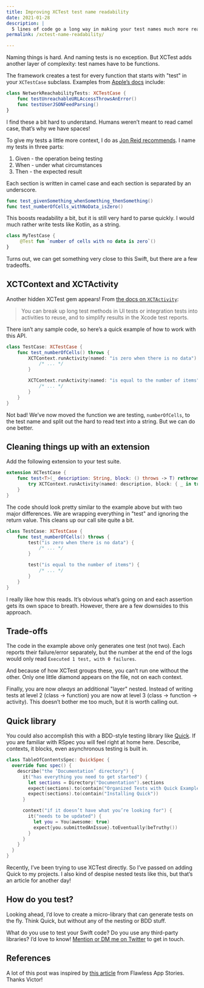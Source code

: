 ```yaml
---
title: Improving XCTest test name readability
date: 2021-01-28
description: |
  5 lines of code go a long way in making your test names much more readable.
permalink: /xctest-name-readability/

---
```


Naming things is hard. And naming tests is no exception. But XCTest adds another layer of complexity: test names have to be functions.

The framework creates a test for every function that starts with "test" in your `XCTestCase` subclass. Examples from [Apple’s docs](https://developer.apple.com/documentation/xctest/defining_test_cases_and_test_methods) include:

```swift
class NetworkReachabilityTests: XCTestCase {
    func testUnreachableURLAccessThrowsAnError()
    func testUserJSONFeedParsing()
}
```

I find these a bit hard to understand. Humans weren’t meant to read camel case, that’s why we have spaces!

To give my tests a little more context, I do as [Jon Reid recommends](https://qualitycoding.org/unit-test-naming/). I name my tests in three parts:

1. Given - the operation being testing
2. When - under what circumstances
3. Then - the expected result

Each section is written in camel case and each section is separated by an underscore.

```swift
func test_givenSomething_whenSomething_thenSomething()
func test_numberOfCells_withNoData_isZero()
```

This boosts readability a bit, but it is still very hard to parse quickly. I would much rather write tests like Kotlin, as a string.

```kotlin
class MyTestCase {
     @Test fun `number of cells with no data is zero`()
}
```

Turns out, we can get something very close to this Swift, but there are a few tradeoffs.

## XCTContext and XCTActivity

Another hidden XCTest gem appears! From [the docs on `XCTActivity`](https://developer.apple.com/documentation/xctest/xctcontext):

> You can break up long test methods in UI tests or integration tests into activities to reuse, and to simplify results in the Xcode test reports.

There isn’t any sample code, so here’s a quick example of how to work with this API.

```swift
class TestCase: XCTestCase {
    func test_numberOfCells() throws {
        XCTContext.runActivity(named: "is zero when there is no data") { _ -> Void in
            /* ... */
        }

        XCTContext.runActivity(named: "is equal to the number of items") { _ -> Void in
            /* ... */
        }
    }
}
```

Not bad! We’ve now moved the function we are testing, `numberOfCells`, to the test name and split out the hard to read text into a string. But we can do one better.

## Cleaning things up with an extension

Add the following extension to your test suite.

```swift
extension XCTestCase {
    func test<T>(_ description: String, block: () throws -> T) rethrows -> T {
        try XCTContext.runActivity(named: description, block: { _ in try block() })
    }
}
```

The code should look pretty similar to the example above but with two major differences. We are wrapping everything in "test" and ignoring the return value. This cleans up our call site quite a bit.

```swift
class TestCase: XCTestCase {
    func test_numberOfCells() throws {
        test("is zero when there is no data") {
            /* ... */
        }

        test("is equal to the number of items") {
            /* ... */
        }
    }
}
```

I really like how this reads. It’s obvious what’s going on and each assertion gets its own space to breath. However, there are a few downsides to this approach.

## Trade-offs

The code in the example above only generates one test (not two). Each reports their failure/error separately, but the number at the end of the logs would only read `Executed 1 test, with 0 failures`.

And because of how XCTest groups these, you can’t run one without the other. Only one little diamond appears on the file, not on each context.

Finally, you are now _always_ an additional "layer" nested. Instead of writing tests at level 2 (class -> function) you are now at level 3 (class -> function -> activity). This doesn’t bother me too much, but it is worth calling out.

## Quick library

You could also accomplish this with a BDD-style testing library like [Quick](https://github.com/Quick/Quick). If you are familiar with RSpec you will feel right at home here. Describe, contexts, it blocks, even asynchronous testing is built in.

```swift
class TableOfContentsSpec: QuickSpec {
  override func spec() {
    describe("the ‘Documentation’ directory") {
      it("has everything you need to get started") {
        let sections = Directory("Documentation").sections
        expect(sections).to(contain("Organized Tests with Quick Examples and Example Groups"))
        expect(sections).to(contain("Installing Quick"))
      }

      context("if it doesn’t have what you’re looking for") {
        it("needs to be updated") {
          let you = You(awesome: true)
          expect{you.submittedAnIssue}.toEventually(beTruthy())
        }
      }
    }
  }
}
```

Recently, I’ve been trying to use XCTest directly. So I’ve passed on adding Quick to my projects. I also kind of despise nested tests like this, but that’s an article for another day!

## How do you test?

Looking ahead, I’d love to create a micro-library that can generate tests on the fly. Think Quick, but without any of the nesting or BDD stuff.

What do you use to test your Swift code? Do you use any third-party libraries? I’d love to know! [Mention or DM me on Twitter](https://twitter.com/joemasilotti) to get in touch.

## References

A lot of this post was inspired by [this article](https://medium.com/flawless-app-stories/ios-achieving-maximum-test-readability-at-no-cost-906af0dbaa98) from Flawless App Stories. Thanks Victor!
